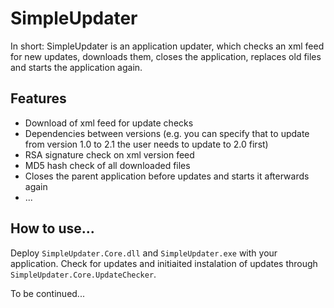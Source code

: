 # SimpleUpdater

In short: SimpleUpdater is an application updater, which checks an xml feed for new updates, downloads them, closes the application, replaces old files and starts the application again.

## Features

* Download of xml feed for update checks
* Dependencies between versions (e.g. you can specify that to update from version 1.0 to 2.1 the user needs to update to 2.0 first)
* RSA signature check on xml version feed
* MD5 hash check of all downloaded files
* Closes the parent application before updates and starts it afterwards again
* ...

## How to use...

Deploy `SimpleUpdater.Core.dll` and `SimpleUpdater.exe` with your application.
Check for updates and initiaited instalation of updates through `SimpleUpdater.Core.UpdateChecker`.

 

To be continued...
